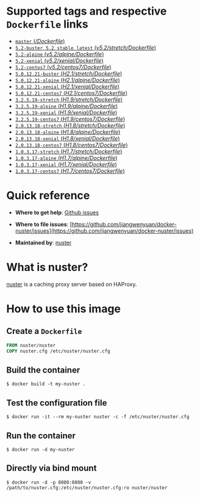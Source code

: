 
# Supported tags and respective `Dockerfile` links

- [`master` (*/Dockerfile*)](https://github.com/jiangwenyuan/docker-nuster/blob/master/Dockerfile)
- [`5.2-buster`, `5.2`, `stable`, `latest` (*v5.2/stretch/Dockerfile*)](https://github.com/jiangwenyuan/docker-nuster/blob/master/v5.2/buster/Dockerfile)
- [`5.2-alpine` (*v5.2/alpine/Dockerfile*)](https://github.com/jiangwenyuan/docker-nuster/blob/master/v5.2/alpine/Dockerfile)
- [`5.2-xenial` (*v5.2/xenial/Dockerfile*)](https://github.com/jiangwenyuan/docker-nuster/blob/master/v5.2/xenial/Dockerfile)
- [`5.2-centos7` (*v5.2/centos7/Dockerfile*)](https://github.com/jiangwenyuan/docker-nuster/blob/master/v5.2/centos7/Dockerfile)
- [`5.0.12.21-buster` (*H2.1/stretch/Dockerfile*)](https://github.com/jiangwenyuan/docker-nuster/blob/master/H2.1/buster/Dockerfile)
- [`5.0.12.21-alpine` (*H2.1/alpine/Dockerfile*)](https://github.com/jiangwenyuan/docker-nuster/blob/master/H1.9/alpine/Dockerfile)
- [`5.0.12.21-xenial` (*H2.1/xenial/Dockerfile*)](https://github.com/jiangwenyuan/docker-nuster/blob/master/H1.9/xenial/Dockerfile)
- [`5.0.12.21-centos7` (*H2.1/centos7/Dockerfile*)](https://github.com/jiangwenyuan/docker-nuster/blob/master/H1.9/centos7/Dockerfile)
- [`3.2.5.19-stretch` (*H1.9/stretch/Dockerfile*)](https://github.com/jiangwenyuan/docker-nuster/blob/master/H1.9/stretch/Dockerfile)
- [`3.2.5.19-alpine` (*H1.9/alpine/Dockerfile*)](https://github.com/jiangwenyuan/docker-nuster/blob/master/H1.9/alpine/Dockerfile)
- [`3.2.5.19-xenial` (*H1.9/xenial/Dockerfile*)](https://github.com/jiangwenyuan/docker-nuster/blob/master/H1.9/xenial/Dockerfile)
- [`3.2.5.19-centos7` (*H1.9/centos7/Dockerfile*)](https://github.com/jiangwenyuan/docker-nuster/blob/master/H1.9/centos7/Dockerfile)
- [`2.0.13.18-stretch` (*H1.8/stretch/Dockerfile*)](https://github.com/jiangwenyuan/docker-nuster/blob/master/H1.8/stretch/Dockerfile)
- [`2.0.13.18-alpine` (*H1.8/alpine/Dockerfile*)](https://github.com/jiangwenyuan/docker-nuster/blob/master/H1.8/alpine/Dockerfile)
- [`2.0.13.18-xenial` (*H1.8/xenial/Dockerfile*)](https://github.com/jiangwenyuan/docker-nuster/blob/master/H1.8/xenial/Dockerfile)
- [`2.0.13.18-centos7` (*H1.8/centos7/Dockerfile*)](https://github.com/jiangwenyuan/docker-nuster/blob/master/H1.8/centos7/Dockerfile)
- [`1.0.3.17-stretch` (*H1.7/stretch/Dockerfile*)](https://github.com/jiangwenyuan/docker-nuster/blob/master/H1.7/stretch/Dockerfile)
- [`1.0.3.17-alpine` (*H1.7/alpine/Dockerfile*)](https://github.com/jiangwenyuan/docker-nuster/blob/master/H1.7/alpine/Dockerfile)
- [`1.0.3.17-xenial` (*H1.7/xenial/Dockerfile*)](https://github.com/jiangwenyuan/docker-nuster/blob/master/H1.7/xenial/Dockerfile)
- [`1.0.3.17-centos7` (*H1.7/centos7/Dockerfile*)](https://github.com/jiangwenyuan/docker-nuster/blob/master/H1.7/centos7/Dockerfile)

# Quick reference

- **Where to get help**:
  [Github issues](https://github.com/jiangwenyuan/nuster/issues)

- **Where to file issues**:
  [https://github.com/jiangwenyuan/docker-nuster/issues](https://github.com/jiangwenyuan/docker-nuster/issues)

- **Maintained by**:
  [nuster](https://github.com/jiangwenyuan)

# What is nuster?

[nuster](https://github.com/jiangwenyuan/nuster) is a caching proxy server based on HAProxy.


# How to use this image

## Create a `Dockerfile`

```Dockerfile
FROM nuster/nuster
COPY nuster.cfg /etc/nuster/nuster.cfg
```

## Build the container

```console
$ docker build -t my-nuster .
```

## Test the configuration file

```console
$ docker run -it --rm my-nuster nuster -c -f /etc/nuster/nuster.cfg
```

## Run the container

```console
$ docker run -d my-nuster
```

## Directly via bind mount

```console
$ docker run -d -p 8080:8080 -v /path/to/nuster.cfg:/etc/nuster/nuster.cfg:ro nuster/nuster
```
